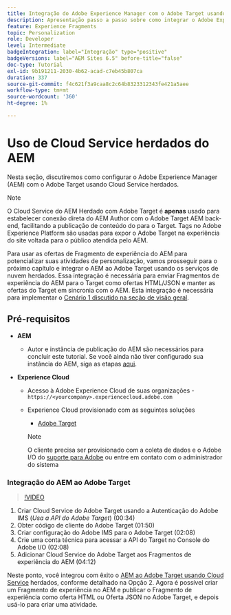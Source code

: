 ```yaml
---
title: Integração do Adobe Experience Manager com o Adobe Target usando o Cloud Service
description: Apresentação passo a passo sobre como integrar o Adobe Experience Manager (AEM) ao Adobe Target usando o AEM Cloud Service
feature: Experience Fragments
topic: Personalization
role: Developer
level: Intermediate
badgeIntegration: label="Integração" type="positive"
badgeVersions: label="AEM Sites 6.5" before-title="false"
doc-type: Tutorial
exl-id: 9b191211-2030-4b62-acad-c7eb45b807ca
duration: 337
source-git-commit: f4c621f3a9caa8c2c64b8323312343fe421a5aee
workflow-type: tm+mt
source-wordcount: '360'
ht-degree: 1%

---
```


# Uso de Cloud Service herdados do AEM

Nesta seção, discutiremos como configurar o Adobe Experience Manager (AEM) com o Adobe Target usando Cloud Service herdados.

>[!NOTE]
>
> O Cloud Service do AEM Herdado com Adobe Target é **apenas** usado para estabelecer conexão direta do AEM Author com o Adobe Target AEM back-end, facilitando a publicação de conteúdo do para o Target. Tags no Adobe Experience Platform são usadas para expor o Adobe Target na experiência do site voltada para o público atendida pelo AEM.

Para usar as ofertas de Fragmento de experiência do AEM para potencializar suas atividades de personalização, vamos prosseguir para o próximo capítulo e integrar o AEM ao Adobe Target usando os serviços de nuvem herdados. Essa integração é necessária para enviar Fragmentos de experiência do AEM para o Target como ofertas HTML/JSON e manter as ofertas do Target em sincronia com o AEM. Esta integração é necessária para implementar o [Cenário 1 discutido na seção de visão geral](./overview.md#personalization-using-aem-experience-fragment).

## Pré-requisitos

* **AEM**

   * Autor e instância de publicação do AEM são necessários para concluir este tutorial. Se você ainda não tiver configurado sua instância do AEM, siga as etapas [aqui](./implementation.md#set-up-aem).

* **Experience Cloud**
   * Acesso à Adobe Experience Cloud de suas organizações - `https://<yourcompany>.experiencecloud.adobe.com`
   * Experience Cloud provisionado com as seguintes soluções
      * [Adobe Target](https://experiencecloud.adobe.com)

     >[!NOTE]
     >
     > O cliente precisa ser provisionado com a coleta de dados e o Adobe I/O do [suporte para Adobe](https://helpx.adobe.com/br/contact/enterprise-support.ec.html) ou entre em contato com o administrador do sistema

### Integração do AEM ao Adobe Target

>[!VIDEO](https://video.tv.adobe.com/v/28428?quality=12&learn=on)

1. Criar Cloud Service do Adobe Target usando a Autenticação do Adobe IMS (*Usa a API do Adobe Target*) (00:34)
2. Obter código de cliente do Adobe Target (01:50)
3. Criar configuração do Adobe IMS para o Adobe Target (02:08)
4. Crie uma conta técnica para acessar a API do Target no Console do Adobe I/O (02:08)
5. Adicionar Cloud Service do Adobe Target aos Fragmentos de experiência do AEM (04:12)

Neste ponto, você integrou com êxito o [AEM ao Adobe Target usando Cloud Service](./using-aem-cloud-services.md#integrating-aem-target-options) herdados, conforme detalhado na Opção 2. Agora é possível criar um Fragmento de experiência no AEM e publicar o Fragmento de experiência como oferta HTML ou Oferta JSON no Adobe Target, e depois usá-lo para criar uma atividade.
